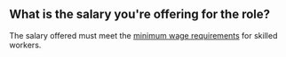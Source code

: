 ## What is the salary you're offering for the role?

The salary offered must meet the [minimum wage requirements]() for skilled workers.

